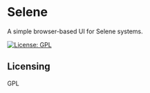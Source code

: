 # Selene

A simple browser-based UI for Selene systems.

[![License: GPL](https://img.shields.io/badge/license-GPL-blue.svg)](https://www.gnu.org/licenses/gpl.html)

## Licensing

GPL
